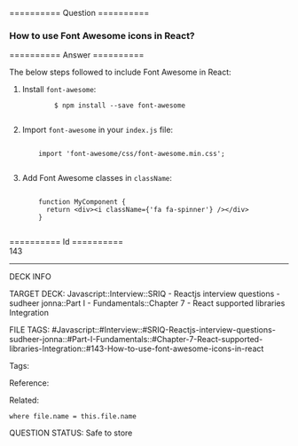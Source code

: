 ========== Question ==========  

### How to use Font Awesome icons in React?  

========== Answer ==========  

The below steps followed to include Font Awesome in React:

1.  Install `font-awesome`:

    <!-- codeblock-start -->
    <pre><code class="hljs language-console">        $ npm install --save font-awesome
        </code></pre>
    <!-- codeblock-end -->

2.  Import `font-awesome` in your `index.js` file:

    <!-- codeblock-start -->
    <pre><code class="hljs language-javascript">
        <span class="hljs-keyword">import</span> <span class="hljs-string">'font-awesome/css/font-awesome.min.css'</span>;
        </code></pre>
    <!-- codeblock-end -->

3.  Add Font Awesome classes in `className`:

    <!-- codeblock-start -->
    <pre><code class="hljs language-javascript">
        <span class="hljs-keyword">function</span> <span class="hljs-title class_">MyComponent</span> {
          <span class="hljs-keyword">return</span> <span class="xml"><span class="hljs-tag">&#x3C;<span class="hljs-name">div</span>></span><span class="hljs-tag">&#x3C;<span class="hljs-name">i</span> <span class="hljs-attr">className</span>=<span class="hljs-string">{</span>'<span class="hljs-attr">fa</span> <span class="hljs-attr">fa-spinner</span>'} /></span><span class="hljs-tag">&#x3C;/<span class="hljs-name">div</span>></span></span>
        }
        </code></pre>
    <!-- codeblock-end -->

========== Id ==========  
143

---

DECK INFO

TARGET DECK: Javascript::Interview::SRIQ - Reactjs interview questions - sudheer jonna::Part I - Fundamentals::Chapter 7 - React supported libraries Integration

FILE TAGS: #Javascript::#Interview::#SRIQ-Reactjs-interview-questions-sudheer-jonna::#Part-I-Fundamentals::#Chapter-7-React-supported-libraries-Integration::#143-How-to-use-font-awesome-icons-in-react

Tags:

Reference:

Related:

```dataview
where file.name = this.file.name
```
QUESTION STATUS: Safe to store
